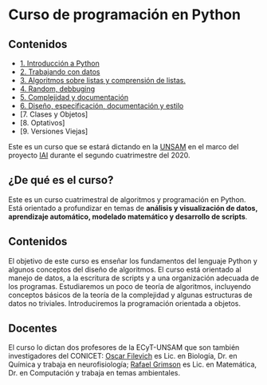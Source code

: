 # Curso de programación en Python

## Contenidos

* [1. Introducción a Python](Clases/01_Introduccion/)
* [2. Trabajando con datos](Clases/02_Datos/)
* [3. Algoritmos sobre listas y comprensión de listas.](Clases/03_Listas/)
* [4. Random, debbuging](Clases/04_Random_Plt_Dbg/)
* [5. Complejidad y documentación](Clases/05_Organización_y_Complejidad/)
* [6. Diseño, especificación, documentación y estilo](Clases/06_Diseño_especificación_documentación_estilo/)
* [7. Clases y Objetos]
* [8. Optativos]
* [9. Versiones Viejas]

Este es un curso que se estará dictando en la [UNSAM](https://www.unsam.edu.ar/) en el marco del proyecto [IAI](http://noticias.unsam.edu.ar/2019/09/16/la-unsam-piensa-la-inteligencia-artificial-interdisciplinaria/) durante el segundo cuatrimestre del 2020.

## ¿De qué es el curso?
Este es un curso cuatrimestral de algoritmos y programación en Python.
Está orientado a profundizar en temas de **análisis y visualización de datos, aprendizaje automático, modelado matemático y desarrollo de scripts**.

## Contenidos
El objetivo de este curso es enseñar los fundamentos del lenguaje
Python y algunos conceptos del diseño de algoritmos. El curso está orientado al manejo de datos, a la escritura de scripts y a una organización adecuada de los programas. Estudiaremos un poco de teoría de algoritmos, incluyendo conceptos básicos de la teoría de la complejidad y algunas estructuras de datos no triviales. Introduciremos la programación orientada a objetos.

## Docentes
El curso lo dictan dos profesores de la ECyT-UNSAM que son también
investigadores del CONICET: [Oscar Filevich](http://labning.com.ar/#nosotros) es Lic. en Biología,
Dr. en Química y trabaja en neurofisiología; [Rafael Grimson](http://investigadores.unsam.edu.ar/es/investigador/407/Grimson-Rafael) es Lic. en Matemática, Dr. en Computación y trabaja en temas ambientales.
